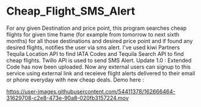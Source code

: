 # Cheap_Flight_SMS_Alert
For any given Destination and price point, this program searches cheap flights for given time frame (for example from tomorrow to next sixth months) for all those destinations and desired
price point and if found any desired flights, notifies the user via sms alert. I've used
kiwi Partners Tequila Location API to find IATA Codes and Tequila Search API to find cheap flights. Twillo API is used to send SMS Alert.
Update 1.0 : Extended Code has now been uploaded. Now any external users can signup to this service using external link and receieve flight alerts delivered to their email or phone everyday with new cheap deals.
Demo here :


https://user-images.githubusercontent.com/54411378/162666464-31629708-c2e8-473e-90a8-020fb3157224.mov

